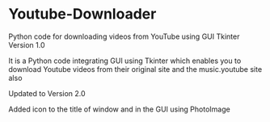 # Youtube-Downloader
Python code for downloading videos from YouTube using GUI Tkinter 
Version 1.0 

It is a Python code integrating GUI using Tkinter which enables you to download
Youtube videos from their original site and the music.youtube site also 

Updated to Version 2.0

Added icon to the title of window and in the GUI using PhotoImage

 

